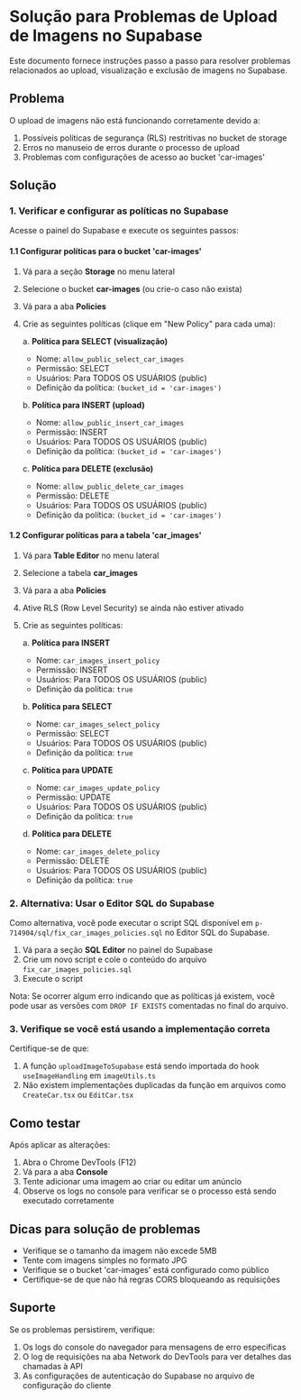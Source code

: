 # Solução para Problemas de Upload de Imagens no Supabase

Este documento fornece instruções passo a passo para resolver problemas relacionados ao upload, visualização e exclusão de imagens no Supabase.

## Problema

O upload de imagens não está funcionando corretamente devido a:

1. Possíveis políticas de segurança (RLS) restritivas no bucket de storage
2. Erros no manuseio de erros durante o processo de upload
3. Problemas com configurações de acesso ao bucket 'car-images'

## Solução

### 1. Verificar e configurar as políticas no Supabase

Acesse o painel do Supabase e execute os seguintes passos:

#### 1.1 Configurar políticas para o bucket 'car-images'

1. Vá para a seção **Storage** no menu lateral
2. Selecione o bucket **car-images** (ou crie-o caso não exista)
3. Vá para a aba **Policies**
4. Crie as seguintes políticas (clique em "New Policy" para cada uma):

   a. **Política para SELECT (visualização)**
   - Nome: `allow_public_select_car_images`
   - Permissão: SELECT
   - Usuários: Para TODOS OS USUÁRIOS (public)
   - Definição da política: `(bucket_id = 'car-images')`

   b. **Política para INSERT (upload)**
   - Nome: `allow_public_insert_car_images`
   - Permissão: INSERT
   - Usuários: Para TODOS OS USUÁRIOS (public)
   - Definição da política: `(bucket_id = 'car-images')`

   c. **Política para DELETE (exclusão)**
   - Nome: `allow_public_delete_car_images`
   - Permissão: DELETE
   - Usuários: Para TODOS OS USUÁRIOS (public)
   - Definição da política: `(bucket_id = 'car-images')`

#### 1.2 Configurar políticas para a tabela 'car_images'

1. Vá para **Table Editor** no menu lateral
2. Selecione a tabela **car_images**
3. Vá para a aba **Policies**
4. Ative RLS (Row Level Security) se ainda não estiver ativado
5. Crie as seguintes políticas:

   a. **Política para INSERT**
   - Nome: `car_images_insert_policy`
   - Permissão: INSERT
   - Usuários: Para TODOS OS USUÁRIOS (public)
   - Definição da política: `true`

   b. **Política para SELECT**
   - Nome: `car_images_select_policy`
   - Permissão: SELECT
   - Usuários: Para TODOS OS USUÁRIOS (public)
   - Definição da política: `true`

   c. **Política para UPDATE**
   - Nome: `car_images_update_policy`
   - Permissão: UPDATE
   - Usuários: Para TODOS OS USUÁRIOS (public)
   - Definição da política: `true`

   d. **Política para DELETE**
   - Nome: `car_images_delete_policy`
   - Permissão: DELETE
   - Usuários: Para TODOS OS USUÁRIOS (public)
   - Definição da política: `true`

### 2. Alternativa: Usar o Editor SQL do Supabase

Como alternativa, você pode executar o script SQL disponível em `p-714904/sql/fix_car_images_policies.sql` no Editor SQL do Supabase.

1. Vá para a seção **SQL Editor** no painel do Supabase
2. Crie um novo script e cole o conteúdo do arquivo `fix_car_images_policies.sql`
3. Execute o script

Nota: Se ocorrer algum erro indicando que as políticas já existem, você pode usar as versões com `DROP IF EXISTS` comentadas no final do arquivo.

### 3. Verifique se você está usando a implementação correta

Certifique-se de que:

1. A função `uploadImageToSupabase` está sendo importada do hook `useImageHandling` em `imageUtils.ts`
2. Não existem implementações duplicadas da função em arquivos como `CreateCar.tsx` ou `EditCar.tsx`

## Como testar

Após aplicar as alterações:

1. Abra o Chrome DevTools (F12)
2. Vá para a aba **Console**
3. Tente adicionar uma imagem ao criar ou editar um anúncio
4. Observe os logs no console para verificar se o processo está sendo executado corretamente

## Dicas para solução de problemas

- Verifique se o tamanho da imagem não excede 5MB
- Tente com imagens simples no formato JPG
- Verifique se o bucket 'car-images' está configurado como público
- Certifique-se de que não há regras CORS bloqueando as requisições

## Suporte

Se os problemas persistirem, verifique:

1. Os logs do console do navegador para mensagens de erro específicas
2. O log de requisições na aba Network do DevTools para ver detalhes das chamadas à API
3. As configurações de autenticação do Supabase no arquivo de configuração do cliente 